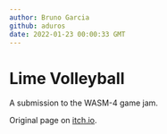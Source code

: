 ```yaml
---
author: Bruno Garcia
github: aduros
date: 2022-01-23 00:00:33 GMT
---
```


# Lime Volleyball

A submission to the WASM-4 game jam.

Original page on [itch.io](https://aduros.itch.io/lime-volleyball).
